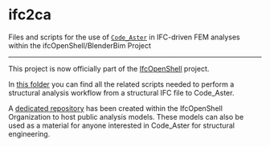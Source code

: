 # ifc2ca
Files and scripts for the use of [`Code_Aster`](https://code-aster.org) in IFC-driven FEM analyses within the ifcOpenShell/BlenderBim Project

---

This project is now officially part of the [IfcOpenShell](https://github.com/IfcOpenShell) project.

In [this folder](https://github.com/IfcOpenShell/IfcOpenShell/tree/v0.6.0/src/ifc2ca) you can find all the related scripts needed to perform a structural analysis workflow from a structural IFC file to Code_Aster.

A [dedicated repository](https://github.com/IfcOpenShell/analysis-models) has been created within the IfcOpenShell Organization to host public analysis models. These models can also be used as a material for anyone interested in Code_Aster for structural engineering.

